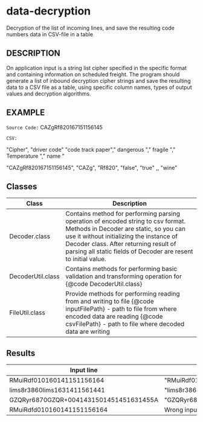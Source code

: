 # data-decryption
Decryption of the list of incoming lines, and save the resulting code numbers data in CSV-file in a table

DESCRIPTION
------------
On application input is a string list cipher specified in the specific format 
and containing information on scheduled freight. The program should generate a list 
of inbound decryption cipher strings and save the resulting data to a CSV file as a 
table, using specific column names, types of output values and decryption algorithms.


EXAMPLE
-----------
`Source Code:` CAZgRf820167151156145

`CSV:`

"Cipher", "driver code" "code track paper"," dangerous "," fragile "," Temperature "," name "

"CAZgRf820167151156145", "CAZg", "Rf820", "false", "true" ,, "wine"

Classes
-----------
Class           | Description
----------------|----------------------
Decoder.class   | Contains method for performing parsing operation of encoded string to csv format. Methods in Decoder are static, so you can use it without initializing the instance of Decoder class. After returning result of parsing all static fields of Decoder are resent to initial value.
DecoderUtil.class| Contains methods for performing basic validation and transforming operation for {@code DecoderUtil.class}
FileUtil.class        | Provide methods for performing reading from and writing to file {@code inputFilePath} - path to file from where encoded data are reading {@code csvFilePath} - path to file where decoded data are writing

Results
----------

Input line                | Decoded line in CSV
--------------------------|------------------------------
RMuiRdf010160141151156164 | "RMuiRdf010160141151156164","RMui","Rdf010","true","true",,"paint"
lims8r3860lims1631411561441| "lims8r3860lims1631411561441","lims","r3860lims","false","false",,"sand"
GZQRyr6870GZQR+0041431501451451631455A | "GZQRyr6870GZQR+0041431501451451631455A","GZQR","r6870GZQR","false","false","+4","cheese"
RMuiRdfd010160141151156164 | Wrong input format at index 7 char = "d"
